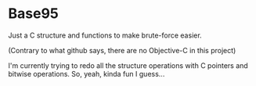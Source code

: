 # Base95
Just a C structure and functions to make brute-force easier.

(Contrary to what github says, there are no Objective-C in this project)

I'm currently trying to redo all the structure operations with C pointers and bitwise operations.
So, yeah, kinda fun I guess...
